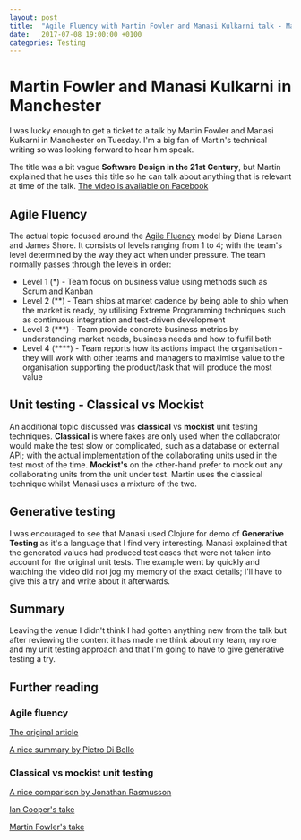 ```yaml
---
layout: post
title:  "Agile Fluency with Martin Fowler and Manasi Kulkarni talk - Manchester, UK"
date:   2017-07-08 19:00:00 +0100
categories: Testing
---
```


# Martin Fowler and Manasi Kulkarni in Manchester

I was lucky enough to get a ticket to a talk by Martin Fowler and Manasi Kulkarni in Manchester on Tuesday. I'm a big fan of Martin's technical writing so was looking forward to hear him speak.

The title was a bit vague **Software Design in the 21st Century**, but Martin explained that he uses this title so he can talk about anything that is relevant at time of the talk. 
[The video is available on Facebook](https://www.facebook.com/ThoughtWorks/videos/1597160533640865/)

## Agile Fluency

The actual topic focused around the [Agile Fluency](https://martinfowler.com/articles/agileFluency.html) model by Diana Larsen and James Shore. It consists of levels ranging from 1 to 4; with the team's level determined by the way they act when under pressure. The team normally passes through the levels in order:

* Level 1 (*) - Team focus on business value using methods such as Scrum and Kanban
* Level 2 (**) - Team ships at market cadence by being able to ship when the market is ready, by utilising Extreme Programming techniques such as continuous integration and test-driven development
* Level 3 (***) - Team provide concrete business metrics by understanding market needs, business needs and how to fulfil both
* Level 4 (****) - Team reports how its actions impact the organisation - they will work with other teams and managers to maximise value to the organisation supporting the product/task that will produce the most value

## Unit testing - Classical vs Mockist

An additional topic discussed was **classical** vs **mockist** unit testing techniques. **Classical** is where fakes are only used when the collaborator would make the test slow or complicated, such as a database or external API; with the actual implementation of the collaborating units used in the test most of the time. **Mockist's** on the other-hand prefer to mock out any collaborating units from the unit under test. Martin uses the classical technique whilst Manasi uses a mixture of the two.

## Generative testing

I was encouraged to see that Manasi used Clojure for demo of **Generative Testing** as it's a language that I find very interesting. Manasi explained that the generated values had produced test cases that were not taken into account for the original unit tests. The example went by quickly and watching the video did not jog my memory of the exact details; I'll have to give this a try and write about it afterwards.

## Summary

Leaving the venue I didn't think I had gotten anything new from the talk but after reviewing the content it has made me think about my team, my role and my unit testing approach and that I'm going to have to give generative testing a try.

## Further reading

### Agile fluency

[The original article](https://martinfowler.com/articles/agileFluency.html)

[A nice summary by Pietro Di Bello](https://gist.github.com/xpepper/7e8486d527a64db71de87036c67d3a39)

### Classical vs mockist unit testing

[A nice comparison by Jonathan Rasmusson](https://agilewarrior.wordpress.com/2015/04/18/classical-vs-mockist-testing/)

[Ian Cooper's take](http://codebetter.com/iancooper/2008/02/04/classicist-vs-mockist-test-driven-development/)

[Martin Fowler's take](https://martinfowler.com/articles/mocksArentStubs.html)
